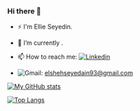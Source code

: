 
<!--


Here are some ideas to get you started:

- 🔭 I’m currently working on ...
- 🌱 I’m currently learning ...
- 👯 I’m looking to collaborate on ...
- 🤔 I’m looking for help with ...
- 💬 Ask me about ...
- 📫 How to reach me: ...
- 😄 Pronouns: ...
- ⚡ Fun fact: ...
-->


<!--![image](https://user-images.githubusercontent.com/16972392/175908228-95c65613-32be-41e8-8a46-5d65a0862cf1.png)
-->

### Hi there 👋

- ⚡ I'm Ellie Seyedin.

- 🌱 I’m currently  .

- 📫 How to reach me: [![Linkedin](https://img.shields.io/badge/LinkedIn-0077B5?style=for-the-badge&logo=linkedin&logoColor=white)](https://www.linkedin.com/in/ellie-seyedin-09828b19a/) 
- ![Gmail](https://img.shields.io/badge/Gmail-D14836?style=for-the-badge&logo=gmail&logoColor=white): elshehseyedain93@gmail.com


[![My GitHub stats](https://github-readme-stats.vercel.app/api?username=ellie-seyedin&count_private=true&show_icons=true&theme=dark)](https://github.com/anuraghazra/github-readme-stats)

[![Top Langs](https://github-readme-stats.vercel.app/api/top-langs/?username=ellie-seyedin&layout=compact)](https://github.com/anuraghazra/github-readme-stats)


 
<!--
**sinaebrahimi/sinaebrahimi** is a ✨ _special_ ✨ repository because its `README.md` (this file) appears on your GitHub profile.

Here are some ideas to get you started:

- 🔭 I’m currently working on ...
- 🌱 I’m currently learning ...
- 👯 I’m looking to collaborate on ...
- 🤔 I’m looking for help with ...
- 💬 Ask me about ...
- 📫 How to reach me: 
- 😄 Pronouns: ...
- ⚡ Fun fact: ...

<a href="https://github.com/anuraghazra/github-readme-stats">
  <img align="center" src="https://github-readme-stats.vercel.app/api?username=ellie-seyedin&count_private=true&show_icons=true&theme=dark)](https://github.com/anuraghazra/github-readme-stats" />
</a>
<a href="https://github.com/anuraghazra/github-readme-stats">
  <img align="center" src="https://github-readme-stats.vercel.app/api/top-langs/?username=ellie-seyedin&layout=compact" />
</a>



-->
